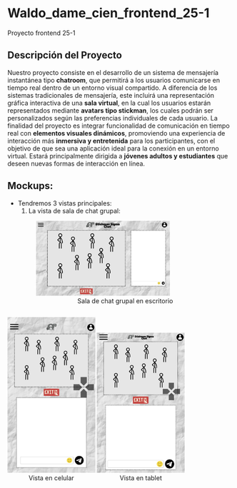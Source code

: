 # Waldo_dame_cien_frontend_25-1
Proyecto frontend 25-1

## Descripción del Proyecto
Nuestro proyecto consiste en el desarrollo de un sistema de mensajería instantánea tipo **chatroom**, que permitirá a los usuarios comunicarse en tiempo real dentro de un entorno visual compartido.
A diferencia de los sistemas tradicionales de mensajería, este incluirá una representación gráfica interactiva de una **sala virtual**, en la cual los usuarios estarán representados mediante **avatars tipo stickman**, los cuales podrán ser personalizados según las preferencias individuales de cada usuario.
La finalidad del proyecto es integrar funcionalidad de comunicación en tiempo real con **elementos visuales dinámicos**, promoviendo una experiencia de interacción más **inmersiva y entretenida** para los participantes, con el objetivo de que sea una aplicación ideal para la conexión en un entorno virtual.
Estará principalmente dirigida a **jóvenes adultos y estudiantes** que deseen nuevas formas de interacción en línea.

## Mockups:
* Tendremos 3 vistas principales:
  1. La vista de sala de chat grupal:
     <p align="center">
  <figure>
    <img src="docs/Mockups%20(Desktop)/Sala%20de%20chat%20grupal.jpg" alt="Mockup Desktop 1" width="300">
    <figcaption align="center">Sala de chat grupal en escritorio</figcaption>
  </figure>
</p>

<p align="center" style="display: flex; justify-content: center; gap: 2%;">
  <figure style="display: inline-block; width: 39%; margin: 0;">
    <img src="docs/Mockups%20(Celular)/1.jpg" alt="Mockup celular 1" width="300">
    <figcaption align="center">Vista en celular</figcaption>
  </figure>

  <figure style="display: inline-block; width: 39%; margin: 0;">
    <img src="docs/Mockups%20(Tablet)/1.jpg" alt="Mockup Tablet 1" width="300">
    <figcaption align="center">Vista en tablet</figcaption>
  </figure>
</p>
